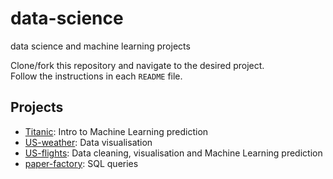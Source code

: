 # data-science
data science and machine learning projects

Clone/fork this repository and navigate to the desired project.   
Follow the instructions in each `README` file.

## Projects
* [Titanic](./Titanic): Intro to Machine Learning prediction
* [US-weather](./US-weather): Data visualisation
* [US-flights](./US-flights): Data cleaning, visualisation and Machine Learning prediction
* [paper-factory](./paper-factory): SQL queries
